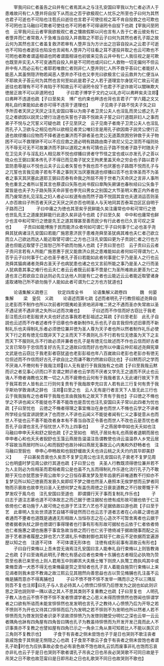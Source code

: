 <!-- { "loadSidebar": true } -->
　　宰我问曰仁者虽告之曰井有仁者焉其从之与注孔安国曰宰我以为仁者必济人于患难故问有仁人堕井将自投下从而出之否乎欲极观仁人忧乐之所至也子曰何为其然也君子可逝也不可陷也注苞氏曰逝往也言君子可使往视之耳不肯自投救之也可欺也不可罔也注马融曰可欺者可使往也不可罔者不可得诬罔令自投下也疏【宰我问至罔也　云宰我问云云者宰我欲极观仁者之懐故假斯以问也言有人告于仁者云彼处有仁者堕井而仁者常救人于急难当自投入井救取之不耶云子曰何为其然也者孔子距之故云何为其然也言仁者虽复救济若审有人堕井当为方计出之岂容自投从之云君子可逝也不可陷也者逝往也陷没也言闻有人堕井乃可往看之耳不遂投井取之也云可欺也不可罔也者欺者谓遥相语也罔者谓面相诬也初彼来见告云井中有仁人我往视之是可欺也既至井实无人不可变通而自投入井是不可罔也或问曰仁人救物一切无偏何不但云井中有人而必云有仁者耶若唯救仁者则非仁人堕井则仁人所不救乎荅曰仁者能好人能恶人其虽恻隠济物若闻恶人堕井亦不往也又李充曰欲极言仁设云救井为仁便当从不耶故夫子荅云何为其然也言何至如此是君子之人若于道理宜尔身犹可亡故云可逝逝往也若理有不可不肯陷于不知故云不可诬罔令投下也君子不逆诈故可以闇昧欺大徳居正故不可以非道罔也】
　　子曰君子博学于文约之以礼亦可以弗畔矣夫注郑曰弗畔不违道也疏【子曰至矣夫　博广也约束也畔违也背也言君子广学六籍之文又用礼自约束能如此者亦可得不违背于道理也】
　　子见南子子路不悦夫子矢之曰予所否者天厌之天厌之注孔安国曰等以为南子者卫灵公夫人也淫乱而灵公惑之孔子见之者欲因以説灵公使行治道也矢誓也子路不悦故夫子誓之曰行道既非妇人之事而弟子不悦与之咒誓义可疑也疏【子见至厌之　云子见南子者南子卫灵公夫人也淫乱而孔子入卫欲与之相见也所以欲相见者灵公唯妇言是用孔子欲因南子説灵公使行正道也故缪播曰应物而不择者道也兼济而不辞者圣也灵公无道蒸庶困穷钟救于夫子物困不可以不救理钟不可以不应应救之道必明有路路由南子故尼父见之涅而不缁则处汚不辱无可无不可故兼济而不辞以道观之未有可猜也云子路不悦者子路于时随夫子在卫见夫子与淫乱妇人相见故不悦也缪播曰贤者守节怪之宜也或以亦发孔子之荅以晓众也王弼曰案本传孔子不得已而见南子犹文王拘羑里盖天命之穷会也子路以君子宜防患辱是以不悦也云夫子云云者矢誓也予我也否不也厌塞也子路既不悦而孔子与之兀誓也言我见南子若有不善之事则天当厌塞我道也缪播曰否不也言体圣而不为圣者之事天其厌塞此道耶王弼曰否泰有命我之所屈不用于世者乃天命厌之言非人事所免也重言之者所以誓其言也蔡谟曰矢陈也尚书叙曰臯陶矢厥谋也春秋经曰公矢鱼于棠皆是也夫子为子路矢陈天命非誓也李充曰男女之别国之大节圣明义教正内外者也而乃废常违礼见淫乱之妇人者必以权道有由而然子路不悦固其宜也夫道消运否则圣人亦否故曰子所否者天厌之天厌之厌亦否也明圣人与天地同其否泰耳岂区区自明于子路而己】
　　子曰中庸之为徳也其至矣乎民鲜能久矣注庸常也中和可常行之徳也世乱先王之道废民鲜能行此道久矣非适今也疏【子曰至久矣　中中和也庸常也鲜少也言中和可常行之徳是先王之道其理甚至善而民少有行此者也已久言可叹之深也】
　　子贡曰如能博施于民而能济众者何如可谓仁乎子曰何事于仁必也圣乎尧舜其犹病诸注孔安国曰若能广施恩恵济民于患难尧舜至圣犹病其难也夫仁者己欲立而立人己欲达而达人能近取譬可谓仁之方也己注孔安国曰更为子贡説仁者之行也方道也但能近取譬于己皆恕己所不欲而勿施人也疏【子贡曰至也巳　云子贡曰云云者子贡问言若有人所能广施恩惠于民又能救济众民之患难能如此者何如可得谓为仁人否乎云子曰何事于仁必也圣乎者孔子荅曰若能如此者何事是仁乎乃是圣人之行也云尧舜其猫病诸者尧舜古圣天子也病犹患也诸之也又言前所能之事乃是圣人之行而圣人犹病患其事之难行也云夫仁者云云者既云前事不啻是仁为圣所难故此更荅为仁之道也言己若欲自立自达则必先立达他人则是有仁之者也云能近云云者能近取譬诸身逺取诸物己所不欲勿施于人能如此者可谓为仁之方也方犹道也】














　　论语集解义疏卷三
　　钦定四库全书
　　论语集解义疏卷四　　　魏　何晏　集解
　　梁　皇侃　义疏
　　论语述而第七疏【述而者明孔子行教但祖述尧舜自比老彭而不制作也所以次前者时既夷崄圣贤地闭非唯二贤之不遇而圣亦失常故以圣不遇证贤不遇非贤之失所以述而次雍也】
　　子曰述而不作信而好古窃比于我老彭注苞氏曰老彭殷贤大夫也好述古事我若老彭祖述之耳疏【子曰至老彭　此孔子自説也云述而不作者述者传于旧章也作者新制作礼乐也孔子自言我但传述旧章而不新制礼乐也夫得制礼乐者必须徳位兼并徳为圣人尊为天子者也所以然者制作礼乐必使天下行之若有徳无位既非天下之主而天下不畏则礼乐不行若有位无徳虽为天下之主而天下不服则礼乐不行故必须并兼者也孔子是有徳无位故述而不作也云信而好古者又言已常存于忠信而复好古先王之道故曰信而好古也所以中庸云仲尼祖述尧舜宪章文武是也云窃比于我老彭者窃犹盗也老彭彭祖也年八百嵗故曰老彭也老彭亦有徳无位但述而不作信而好古孔子欲自比之而谦不敢灼然故曰窃比也】子曰黙而识之学而不厌诲人不倦何有于我哉注郑曰人无有是行于我我独有之也疏【子曰至我哉云黙而识之者见事心识而口不言谓之黙识者也云学而不厌者又学先王之道而不厌止也云诲人不倦者诲教也又教一切之人而不疲倦也云何有于我哉者言人无此诸行故天下责于我耳若世人皆有此三行则何复贵有于我哉故李充曰言人若有此三行复何有贵于我乎斯劝学敦诲诱之辞也　注郑曰至之也　云人无有是行者言天下人皆无此三行也云于我我独有之也者释于我哉也言由我独有之故天下贵有于我也】子曰徳之不脩也学之不讲也闻义不能徙也不善不能改也是吾忧也注孔安国曰夫子常以此四者为忧也疏【子曰至忧也　云徳之不脩者得理之事宜脩治在身也而世人不脩也云学之不讲者所学经业恒宜讲説使决了也而世人不讲也云闻义不能徙者闻有仁义之事徙意从也而世人不徙也云不善不能改者身本有不善当自改正令善也而世人不改也云是吾忧也者吾孔子自谓也言孔子恒忧世人不为上四事也】
　　子之燕居申申如也夭夭如也注马融曰申申夭夭和舒之貎也疏【子之至如也　明孔子居处有礼也燕居者退朝而居也申申者心和也夭夭者貎舒也玉藻云燕居告温温注告谓教使也诗云温温恭人乡党云居不容故当燕居时所以心和而貎舒也故孙绰曰燕居无事故云心内夷和外舒畅者也　注马融曰至貎也　申申心申畅故和也貎舒缓故夭夭也诗云桃之夭夭灼灼其华即美舒义】
　　子曰甚矣吾衰也久矣吾不复梦见周公也注孔安国曰孔子衰老不复梦见周公也明盛时梦见周公欲行其道也疏【子曰至公也　夫圣人行教既须得徳位兼并若不为人主则必为佐相圣而君相者周公是也虽不九五而得制礼作乐道化流行孔子乃不敢期于天位亦犹愿放乎周公故年少之日恒存慕发梦及至年齿衰朽非唯道教不行抑亦不复梦见所以知己徳衰而发衰久矣即叹不梦之徴也然圣人悬照本无俟梦想而云梦者同物而示衰故也故李充曰圣人无想何梦之有盖伤周徳之日衰哀道教之不行故寄慨于不梦发叹于鳯鸟也　注孔安国曰至道也　即谓摄行天子事而复制礼作乐也】
　　子曰志于道注志慕也道不可体故志之而己据于徳注据杖也徳有成形故可据也依于仁注依倚也仁者功施于人故可倚之也游于艺注艺六艺也不足据依故曰游也疏【子曰至于艺　此章明人生处世须道艺自辅不得徒然而已也云志于道者志者在心向慕之谓也道者通而不壅者也道既是通通无形相故人当恒存志之在心造次不可暂舍离者也云据于徳者据者执杖之辞也徳谓行事得理者也行事有形有形故可据杖也云依于仁者依者倚也仁者施惠之谓也施惠于事宜急故当依之而行也仁劣于徳倚减于据故随事而配之云游于艺者游者履歴之辞也艺六艺谓礼乐书数射御也其轻于仁故云不足依据而宜遍游歴以知之也　注道不可体　不可体谓无形体也　注徳有成形前事有涯故云有形也】
　　子曰自行束脩以上吾未尝无诲焉注孔安国曰言人能奉礼自行束脩以上则皆教诲之也疏【子曰至诲焉此明孔子教化有感必应者也束脩十东脯也古者相见必执物为贽贽至也表已来至也上则人君用玉中则卿羔大夫鴈士雉下则庶人执鹜工商执鸡其中或束脩壶酒一犬悉不得无也束脩最是贽之至轻者也孔子言人着能自施贽行束脩以上来见谒者则我未尝不教诲之故江熙云见其翘然向善思益也古以贽见脩脯也孔注虽不云脩是脯而意亦不得离脯也】
　　子曰不愤不啓不悱不发举一隅而示之不以三隅反则吾不复也注郑曰孔子与人言必待其人心愤愤口悱悱乃后啓发为之説也如此则识思之深也説则举一隅以语之其人不思其类则不复重教之也疏【子曰至复也　人明孔子教人法也云不愤不啓不悱不发者愤谓学者之心思义未得而愤愤然也啓闻也悱谓学者之口欲有所谘而未能宣悱悱然也发发明也言孔子之教待人心愤愤乃后为开导之若不愤则不为开也又待其口悱悱而后乃为发明之若不悱则不为发明也所以然者人若不悱愤而先为啓发则受者识录不坚故须悱愤乃为发啓则聴受分明忆之深也云举一云云者隅角也牀有四角屋有四角皆曰隅也孔子为教虽待悱愤而为开发开发己竟而此人不识事类亦不复教之也譬如屋有四角已示之一角余三角从类可知若比人不能以类仄识三角则不复教示也】
　　子食于有丧者之侧未尝饱也子于是日也哭则不歌注丧者哀戚饱食于其侧是无恻隠之心也疏【子食至不歌云子食于有丧者之侧未尝饱也者谓孔子助时也为应执事故必食也必有哀色故不饱也故礼云饥而废事非礼也饱而忘哀亦非礼也云子于是日也哭则不歌者谓孔子吊丧之日也吊丧必哭哭歌不可同日故是于吊哭之日不歌也故范甯曰是日即吊赴之日也礼歌哭不同日也故哭则不歌也】
